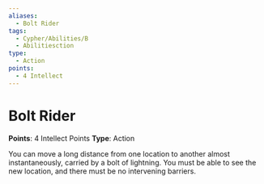 ```yaml
---
aliases:
  - Bolt Rider
tags:
  - Cypher/Abilities/B
  - Abilitiesction
type:
  - Action
points:
  - 4 Intellect
---
```


# Bolt Rider

**Points**: 4 Intellect Points
**Type**: Action

You can move a long distance from one location to another almost instantaneously, carried by a bolt of lightning. You must be able to see the new location, and there must be no intervening barriers.
